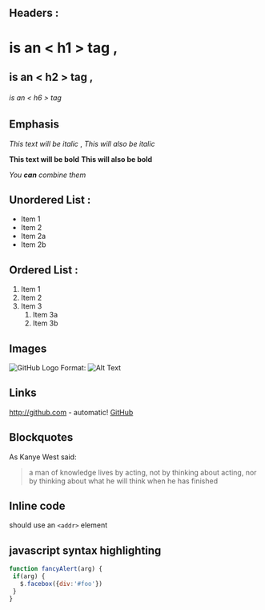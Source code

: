 ﻿## Headers : ` ` 
 # is an < h1 > tag  ,
 ## is an < h2 > tag  ,
 ###### is an < h6 > tag  

## Emphasis

 *This text will be italic*  ,
 _This will also be italic_  

 **This text will be bold** 
 __This will also be bold__ 

  _You **can** combine them_ 

## Unordered List : 

 * Item 1 
 * Item 2 
  * Item 2a 
  * Item 2b 

## Ordered List : 

 1. Item 1 
 1. Item 2 
 1. Item 3 
    1. Item 3a 
    1. Item 3b 

## Images

  ![GitHub Logo](https://avatars0.githubusercontent.com/u/6296819?s=40&v=4) 
  Format: ![Alt Text](url) 

## Links
  http://github.com - automatic! 
 [GitHub](http://github.com) 

## Blockquotes

 As Kanye West said: 

 > a man of knowledge lives by acting, not by thinking about acting,
 > nor by thinking about what he will think when he has finished 
 

## Inline code

 should use an `<addr>` element 
## javascript syntax highlighting
 ```javascript
function fancyAlert(arg) {
  if(arg) {
    $.facebox({div:'#foo'})
  }
}
```
